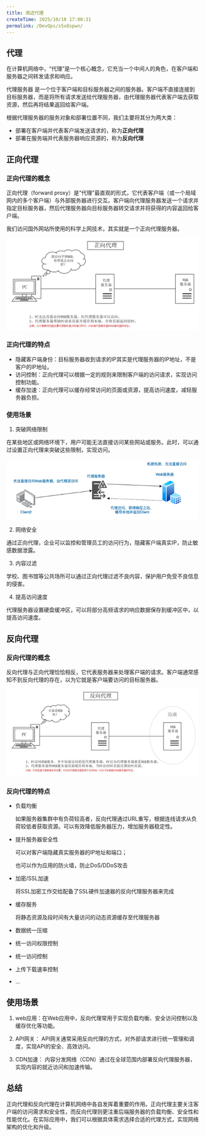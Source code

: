 ```yaml
---
title: 简述代理
createTime: 2025/10/10 17:00:31
permalink: /DevOps/s5x8spwn/
---
```




## 代理

在计算机网络中，“代理”是一个核心概念，它充当一个中间人的角色，在客户端和服务器之间转发请求和响应。

代理服务器 是一个位于客户端和目标服务器之间的服务器。客户端不直接连接到目标服务器，而是将所有请求发送给代理服务器，由代理服务器代表客户端去获取资源，然后再将结果返回给客户端。

根据代理服务器的服务对象和部署位置不同，我们主要将其分为两大类：

- 部署在客户端并代表客户端发送请求的，称为**正向代理**
- 部署在服务端并代表服务器响应资源的，称为**反向代理**

## 正向代理

### 正向代理的概念

正向代理（forward proxy）是“代理”最直观的形式，它代表客户端（或一个局域网内的多个客户端）与外部服务器进行交互。客户端向代理服务器发送一个请求并指定目标服务器，然后代理服务器向目标服务器转交请求并将获得的内容返回给客户端。

我们访问国外网站所使用的科学上网技术，其实就是一个正向代理服务器。

![](https://raw.githubusercontent.com/AliceSpring123/img/main/9bb0wwt9dj.jpg)

### 正向代理的特点

- 隐藏客户端身份：目标服务器收到请求的IP其实是代理服务器的IP地址，不是客户的IP地址。
- 访问控制：正向代理可以根据一定的规则来限制客户端的访问请求，实现访问控制功能。
- 缓存加速：正向代理可以缓存经常访问的页面或资源，提高访问速度，减轻服务器负担。

### 使用场景

1. 突破网络限制

  在某些地区或网络环境下，用户可能无法直接访问某些网站或服务。此时，可以通过设置正向代理来突破这些限制，实现访问。

  ![](https://raw.githubusercontent.com/AliceSpring123/img/main/167509-20240413153448310-1939621073.png)

2. 网络安全

  通过正向代理，企业可以监控和管理员工的访问行为，隐藏客户端真实IP，防止敏感数据泄露。

3. 内容过滤

  学校、图书馆等公共场所可以通过正向代理过滤不良内容，保护用户免受不良信息的侵害。

4. 提高访问速度

  代理服务器设置硬盘缓冲区，可以将部分高频请求的响应数据保存到缓冲区中，以提高访问速度。


## 反向代理

### 反向代理的概念

反向代理与正向代理恰恰相反，它代表服务器来处理客户端的请求。客户端通常感知不到反向代理的存在，以为它就是客户端要访问的目标服务器。

![](https://raw.githubusercontent.com/AliceSpring123/img/main/g4y6wi918j.jpg)

### 反向代理的特点

- 负载均衡
  
  如果服务器集群中有负荷较高者，反向代理通过URL重写，根据连线请求从负荷较低者获取资源。可以有效降低服务器压力，增加服务器稳定性。

- 提升服务器安全性

  可以对客户端隐藏真实服务器的IP地址和端口；

  也可以作为应用的防火墙，防止DoS/DDoS攻击

- 加密/SSL加速

  将SSL加密工作交给配备了SSL硬件加速器的反向代理服务器来完成

- 缓存服务

  将静态资源及段时间有大量访问的动态资源缓存至代理服务器

- 数据统一压缩

- 统一访问权限控制

- 统一访问控制

- 上传下载速率控制

- ...

## 使用场景

1. web应用：在Web应用中，反向代理常用于实现负载均衡、安全访问控制以及缓存优化等功能。

2. API网关： API网关通常采用反向代理的方式，对外部请求进行统一管理和调度，实现API的安全、高效访问。

3. CDN加速： 内容分发网络（CDN）通过在全球范围内部署反向代理服务器，实现内容的就近访问和加速传输。

## 总结

正向代理和反向代理在计算机网络中各自发挥着重要的作用。正向代理主要关注客户端的访问需求和安全性，而反向代理则更注重后端服务器的负载均衡、安全性和性能优化。在实际应用中，我们可以根据具体需求选择合适的代理方式，实现网络架构的优化和升级。
